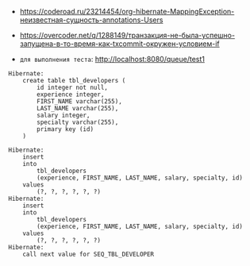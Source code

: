 
* https://coderoad.ru/23214454/org-hibernate-MappingException-неизвестная-сущность-annotations-Users
* https://overcoder.net/q/1288149/транзакция-не-была-успешно-запущена-в-то-время-как-txcommit-окружен-условием-if


* `для выполнения теста`: [http://localhost:8080/queue/test1](http://localhost:8080/queue/test1)

```text
Hibernate: 
    create table tbl_developers (
        id integer not null,
        experience integer,
        FIRST_NAME varchar(255),
        LAST_NAME varchar(255),
        salary integer,
        specialty varchar(255),
        primary key (id)
    )
```

```text
Hibernate: 
    insert 
    into
        tbl_developers
        (experience, FIRST_NAME, LAST_NAME, salary, specialty, id) 
    values
        (?, ?, ?, ?, ?, ?)
Hibernate: 
    insert 
    into
        tbl_developers
        (experience, FIRST_NAME, LAST_NAME, salary, specialty, id) 
    values
        (?, ?, ?, ?, ?, ?)
Hibernate: 
    call next value for SEQ_TBL_DEVELOPER
```